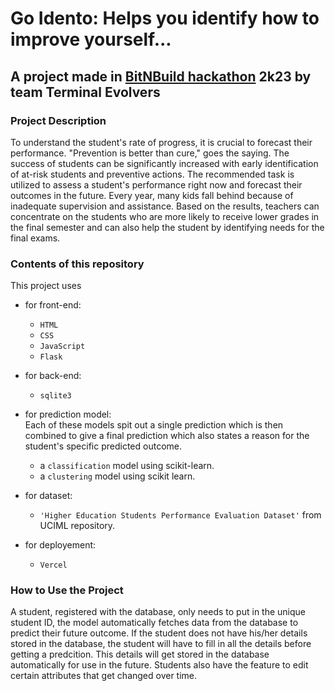 # **Go Idento**: Helps you identify how to improve yourself...

## A project made in <u>BitNBuild hackathon</u> 2k23 by team Terminal Evolvers


### Project Description
To understand the student's rate of progress, it is crucial to forecast their performance. "Prevention is better than cure," goes the saying. The success of students can be significantly increased with early identification of at-risk students and preventive actions. The recommended task is utilized to assess a student's performance right now and forecast their outcomes in the future. Every year, many kids fall behind because of inadequate supervision and assistance. Based on the results, teachers can concentrate on the students who are more likely to receive lower grades in the final semester and can also help the student by identifying needs for the final exams.

### Contents of this repository
This project uses 
* for front-end:
  * `HTML`
  * `CSS`
  * `JavaScript`
  * `Flask`
* for back-end:
  * `sqlite3`
* for prediction model:<br>
Each of these models spit out a single prediction which is then combined to give a final prediction which also states a reason for the student's specific predicted     outcome.
  * a `classification` model using scikit-learn.
  * a `clustering` model using scikit learn. <br>

* for dataset:
  * `'Higher Education Students Performance Evaluation Dataset'` from UCIML repository.
* for deployement:
  * `Vercel`

### How to Use the Project
A  student, registered with the database, only needs to put in the unique student ID, the model automatically fetches data from the database to predict their future outcome. If the student does not have his/her details stored in the database, the student will have to fill in all the details before getting a predcition. This details will get stored in the database automatically for use in the future. Students also have the feature to edit certain attributes that get changed over time.
